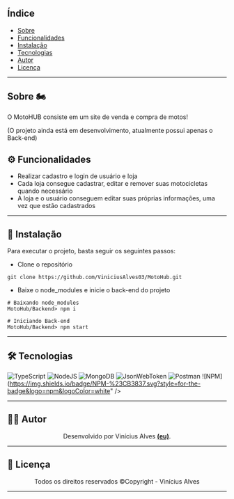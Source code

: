 ## Índice

* [Sobre](#sobre)
* [Funcionalidades](#funcionalidades)
* [Instalação](#instalacao)
* [Tecnologias](#tecnologias)
* [Autor](#autor)
* [Licença](#licenca)

------------------------------------

## Sobre 🏍️ <a id="sobre"></a>
O MotoHUB consiste em um site de venda e compra de motos!

(O projeto ainda está em desenvolvimento, atualmente possui apenas o Back-end)
<br>

## ⚙️ Funcionalidades <a id="funcionalidades"></a>
* Realizar cadastro e login de usuário e loja
* Cada loja consegue cadastrar, editar e remover suas motocicletas quando necessário
* A loja e o usuário conseguem editar suas próprias informações, uma vez que estão cadastrados

------------------------------------

## 🔧 Instalação <a id="instalacao"></a>

Para executar o projeto, basta seguir os seguintes passos:

* Clone o repositório
```
git clone https://github.com/ViniciusAlves03/MotoHub.git
```

* Baixe o node_modules e inicie o back-end do projeto
```
# Baixando node_modules
MotoHub/Backend> npm i

# Iniciando Back-end
MotoHub/Backend> npm start
```
------------------------------------

## 🛠️ Tecnologias <a id="tecnologias"></a>

![TypeScript](https://img.shields.io/badge/typescript-%23007ACC.svg?style=for-the-badge&logo=typescript&logoColor=white)
![NodeJS](https://img.shields.io/badge/node.js-6DA55F?style=for-the-badge&logo=node.js&logoColor=white)
![MongoDB](https://img.shields.io/badge/MongoDB-%234ea94b.svg?style=for-the-badge&logo=mongodb&logoColor=white)
![JsonWebToken](https://img.shields.io/badge/JWT-black?style=for-the-badge&logo=JSON%20web%20tokens)
![Postman](https://img.shields.io/badge/Postman-FF6C37?style=for-the-badge&logo=postman&logoColor=white)
![NPM](https://img.shields.io/badge/NPM-%23CB3837.svg?style=for-the-badge&logo=npm&logoColor=white" />

------------------------------------

## 🧑‍💻 Autor <a id="autor"></a>

<p align="center">Desenvolvido por Vinícius Alves <strong><a href="https://github.com/ViniciusAlves03">(eu)</a></strong>.</p>

------------------------------------

## 📜 Licença <a id="licenca"></a>

<p align="center">Todos os direitos reservados ©Copyright - Vinícius Alves</p>

------------------------------------
